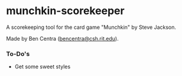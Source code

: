 munchkin-scorekeeper
====================

A scorekeeping tool for the card game "Munchkin" by Steve Jackson.

Made by Ben Centra (bencentra@csh.rit.edu).

### To-Do's ###
* Get some sweet styles